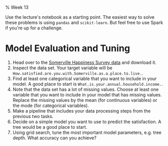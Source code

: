 % Week 13

Use the lecture's notebook as a starting point. The easiest way to
solve these problems is using `pandas` and `scikit-learn`. But feel
free to use Spark if you're up for a challenge.

# Model Evaluation and Tuning

1. Head over to the [Somerville Happiness Survey data][shs] and
   download it.
2. Inspect the data set. Your target variable will be
   `How.satisfied.are.you.with.Somerville.as.a.place.to.live.`.
3. Find at least one categorical variable that you want to include in
   your model. A good place to start is
   `What.is.your.annual.household.income.`.
4. Note that the data set has a lot of missing values. Choose at least
   one variable that you want to include in your model that has
   missing values. Replace the missing values by the mean (for
   continuous variables) or the mode (for categorical variables).
5. Make a pipeline that includes your data processing steps from the
   previous two tasks.
6. Decide on a simple model you want to use to predict the
   satisfaction. A tree would be a good place to start.
7. Using grid search, tune the most important model parameters,
   e.g. tree depth. What accuracy can you achieve?

[shs]: https://catalog.data.gov/dataset/somerville-happiness-survey-responses-2011-2013-2015
